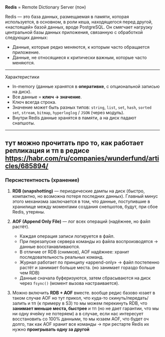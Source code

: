 **Redis** = Remote Dictionary Server (пон)

Redis — это база данных, размещаемая в памяти, которая используется, в основном, в роли кеша, находящегося перед другой, «настоящей» базой данных, вроде PostgreSQL. Он смягчает нагрузку центральной базы данных приложения, связанную с обработкой следующих данных:
- Данные, которые редко меняются, к которым часто обращается приложение.
- Данные, не относящиеся к критически важным, которые часто меняются.
---

Характеристики
- In-memory (данные хранятся в **оперативке**, с опциональной записью на диск).
- Все данные = **ключ → значение**.
- Ключ всегда строка.
- Значение может быть разных типов: `string`, `list`, `set`, `hash`, `sorted set`, `stream`, `bitmap`, `hyperloglog` / `JSON` (через модуль).
- Внутри Redis данные хранятся в памяти, а на диск падают снапшоты.

---

тут можно прочитать про то, как работает репликация и тп в редисе
https://habr.com/ru/companies/wunderfund/articles/685894/
 ---

### Персистентность (хранение)

1. **RDB (snapshotting)** — периодические дампы на диск (быстро, компактно, но возможна потеря последних данных).
   Главный минус этого механизма заключается в том, что данные, поступившие в хранилище между моментами создания снепшотов, будут, при сбое Redis, утеряны. 

2. **AOF (Append Only File)** — лог всех операций (надёжнее, но файл растёт).
    - Каждая операция записи логируется в файл.
	- При перезапуске сервера команды из файла воспроизводятся → данные восстанавливаются.
	- В отличие от RDB (снимков), AOF надёжнее: хранит последовательность реальных команд.
	- Журнал работает по принципу «append-only» → файл постепенно растёт и занимает больше места. (но занимает гораздо больше чем RDB)
	- Данные сначала буферизуются, затем сбрасываются на диск через `fsync()` (момент вызова настраивается).

3. Можно включить **RDB + AOF** вместе.
		вообще редис базово юзает в таком случае AOF
		но
		тут прикол, что куда-то скинуть/передать/ залить и тп (к примеру в S3) то мы можем перекинуть RDB, что **занимает меньше места, быстрее** и тп (но не дает гарантии, что мы ни одну ячейку не потеряем) 
		а в случае, если нас интересует восстановить со 100% данными, то мы юзаем AOF, что будет оч долго, так как AOF хранит все команды → при рестарте Redis их нужно **проигрывать одну за другой**
		